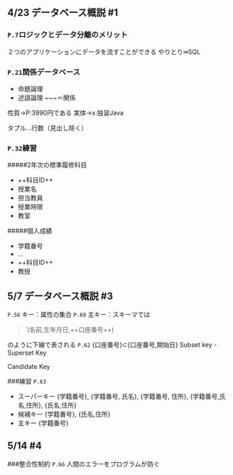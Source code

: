## 4/23 データベース概説 #1

### `P.7`ロジックとデータ分離のメリット
２つのアプリケーションにデータを流すことができる
やりとり⇛SQL

### `P.21`関係データベース
* 命題論理
* 述語論理
   \~~~＝関係
   
性質→P:3990円である
実体→x:独習Java

タプル…行数（見出し除く）

### `P.32`練習
#####2年次の標準履修科目
* ++科目ID++
* 授業名
* 担当教員
* 授業時限
* 教室

#####個人成績
* 学籍番号
* ...
* ++科目ID++
* 教授

## 5/7 データベース概説 #3
`P.56`
キー：属性の集合
`P.60`
主キー：スキーマでは
>`(名前,生年月日,++口座番号++)

のように下線で表される
`P.62`
{口座番号}⊂{口座番号,開始日}
Subset key - Superset Key

Candidate Key

###練習
`P.63`
* スーパーキー
{学籍番号}, {学籍番号, 氏名}, {学籍番号, 住所}, {学籍番号,氏名,住所}, {氏名,住所}
* 候補キー
{学籍番号}, {氏名,住所}
* 主キー
{学籍番号}

## 5/14 #4
###整合性制約
`P.66`
人間のエラーをプログラムが防ぐ
